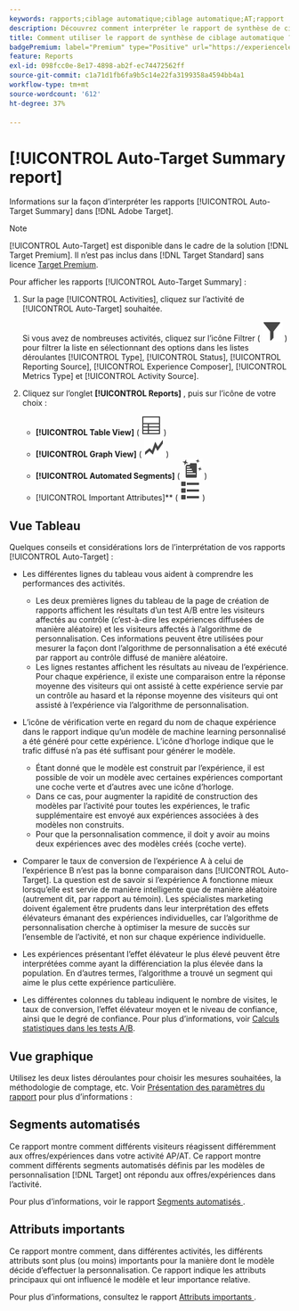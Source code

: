 ```yaml
---
keywords: rapports;ciblage automatique;ciblage automatique;AT;rapport
description: Découvrez comment interpréter le rapport de synthèse de ciblage automatique dans Adobe Target. Vous pouvez passer aux rapports Segments automatisés et Attributs importants à partir de ce rapport.
title: Comment utiliser le rapport de synthèse de ciblage automatique ?
badgePremium: label="Premium" type="Positive" url="https://experienceleague.adobe.com/docs/target/using/introduction/intro.html?lang=fr#premium newtab=true" tooltip="Voir ce qui est inclus dans Target Premium."
feature: Reports
exl-id: 098fcc0e-8e17-4898-ab2f-ec74472562ff
source-git-commit: c1a71d1fb6fa9b5c14e22fa3199358a4594bb4a1
workflow-type: tm+mt
source-wordcount: '612'
ht-degree: 37%

---
```


# [!UICONTROL Auto-Target Summary report]

Informations sur la façon d’interpréter les rapports [!UICONTROL Auto-Target Summary] dans [!DNL Adobe Target].

>[!NOTE]
>
>[!UICONTROL Auto-Target] est disponible dans le cadre de la solution [!DNL Target Premium]. Il n’est pas inclus dans [!DNL Target Standard] sans licence [Target Premium](/help/main/c-intro/intro.md#premium).

Pour afficher les rapports [!UICONTROL Auto-Target Summary] :

1. Sur la page [!UICONTROL Activities], cliquez sur l’activité de [!UICONTROL Auto-Target] souhaitée.

   Si vous avez de nombreuses activités, cliquez sur l’icône Filtrer ( ![icône Filtrer](/help/main/assets/icons/Filter.svg) ) pour filtrer la liste en sélectionnant des options dans les listes déroulantes [!UICONTROL Type], [!UICONTROL Status], [!UICONTROL Reporting Source], [!UICONTROL Experience Composer], [!UICONTROL Metrics Type] et [!UICONTROL Activity Source].

1. Cliquez sur l’onglet **[!UICONTROL Reports]** , puis sur l’icône de votre choix :

   * **[!UICONTROL Table View]** ( ![Icône Vue Tableau](/help/main/assets/icons/Table.svg) )
   * **[!UICONTROL Graph View]** ( ![icône Vue graphique](/help/main/assets/icons/GraphTrend.svg) )
   * **[!UICONTROL Automated Segments]** ( ![Rapport Segments automatisés](/help/main/assets/icons/AutomatedSegment.svg) )
   * [!UICONTROL Important Attributes]** ( ![icône Attributs importants](/help/main/assets/icons/ViewList.svg) )

## Vue Tableau

Quelques conseils et considérations lors de l’interprétation de vos rapports [!UICONTROL Auto-Target] :

* Les différentes lignes du tableau vous aident à comprendre les performances des activités.

   * Les deux premières lignes du tableau de la page de création de rapports affichent les résultats d’un test A/B entre les visiteurs affectés au contrôle (c’est-à-dire les expériences diffusées de manière aléatoire) et les visiteurs affectés à l’algorithme de personnalisation. Ces informations peuvent être utilisées pour mesurer la façon dont l’algorithme de personnalisation a été exécuté par rapport au contrôle diffusé de manière aléatoire.
   * Les lignes restantes affichent les résultats au niveau de l’expérience. Pour chaque expérience, il existe une comparaison entre la réponse moyenne des visiteurs qui ont assisté à cette expérience servie par un contrôle au hasard et la réponse moyenne des visiteurs qui ont assisté à l’expérience via l’algorithme de personnalisation.

* L’icône de vérification verte en regard du nom de chaque expérience dans le rapport indique qu’un modèle de machine learning personnalisé a été généré pour cette expérience. L’icône d’horloge indique que le trafic diffusé n’a pas été suffisant pour générer le modèle.

   * Étant donné que le modèle est construit par l’expérience, il est possible de voir un modèle avec certaines expériences comportant une coche verte et d’autres avec une icône d’horloge.
   * Dans ce cas, pour augmenter la rapidité de construction des modèles par l’activité pour toutes les expériences, le trafic supplémentaire est envoyé aux expériences associées à des modèles non construits.
   * Pour que la personnalisation commence, il doit y avoir au moins deux expériences avec des modèles créés (coche verte).

* Comparer le taux de conversion de l’expérience A à celui de l’expérience B n’est pas la bonne comparaison dans [!UICONTROL Auto-Target]. La question est de savoir si l’expérience A fonctionne mieux lorsqu’elle est servie de manière intelligente que de manière aléatoire (autrement dit, par rapport au témoin). Les spécialistes marketing doivent également être prudents dans leur interprétation des effets élévateurs émanant des expériences individuelles, car l’algorithme de personnalisation cherche à optimiser la mesure de succès sur l’ensemble de l’activité, et non sur chaque expérience individuelle.
* Les expériences présentant l’effet élévateur le plus élevé peuvent être interprétées comme ayant la différenciation la plus élevée dans la population. En d’autres termes, l’algorithme a trouvé un segment qui aime le plus cette expérience particulière.
* Les différentes colonnes du tableau indiquent le nombre de visites, le taux de conversion, l’effet élévateur moyen et le niveau de confiance, ainsi que le degré de confiance. Pour plus d’informations, voir [Calculs statistiques dans les tests A/B](/help/main/c-reports/statistical-methodology/statistical-calculations.md).

## Vue graphique

Utilisez les deux listes déroulantes pour choisir les mesures souhaitées, la méthodologie de comptage, etc. Voir [Présentation des paramètres du rapport](/help/main/c-reports/c-report-settings/report-settings.md) pour plus d’informations :

## Segments automatisés

Ce rapport montre comment différents visiteurs réagissent différemment aux offres/expériences dans votre activité AP/AT. Ce rapport montre comment différents segments automatisés définis par les modèles de personnalisation [!DNL Target] ont répondu aux offres/expériences dans l’activité.

Pour plus d’informations, voir le rapport [&#x200B; Segments automatisés &#x200B;](/help/main/c-reports/c-personalization-insights-reports/automated-segments-report.md).

## Attributs importants

Ce rapport montre comment, dans différentes activités, les différents attributs sont plus (ou moins) importants pour la manière dont le modèle décide d’effectuer la personnalisation. Ce rapport indique les attributs principaux qui ont influencé le modèle et leur importance relative.

Pour plus d’informations, consultez le rapport [&#x200B; Attributs importants &#x200B;](/help/main/c-reports/c-personalization-insights-reports/important-attributes-report.md).
